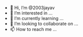 - 👋 Hi, I’m @2003jayav
- 👀 I’m interested in ...
- 🌱 I’m currently learning ...
- 💞️ I’m looking to collaborate on ...
- 📫 How to reach me ...

<!---
2003jayav/2003jayav is a ✨ special ✨ repository because its `README.md` (this file) appears on your GitHub profile.
You can click the Preview link to take a look at your changes.
--->
